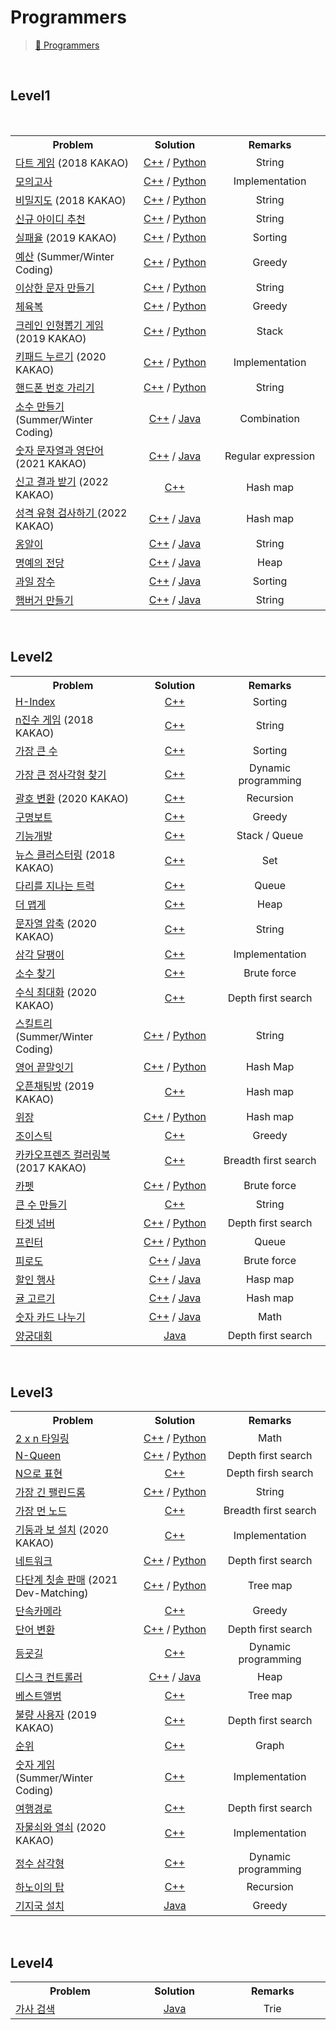 # Programmers

> [🔗 Programmers](https://school.programmers.co.kr/learn/challenges)

<br>

## Level1

<br>

<table>
  
  <tr>
    <th align="center" width="300">Problem</th>
    <th align="center" width="200">Solution</th>
    <th align="center" width="250">Remarks</th>
  </tr>
  
  
  <tr>
    <td><a href="https://school.programmers.co.kr/learn/courses/30/lessons/17682">다트 게임</a> (2018 KAKAO)</td> 
    <td align="center"><a href="https://github.com/knavoid/just-algorithm/blob/main/programmers/C%2B%2B/Level1/%EB%8B%A4%ED%8A%B8%20%EA%B2%8C%EC%9E%84.cpp">C++</a> / <a href="https://github.com/knavoid/just-algorithm/blob/main/programmers/Python/Level1/%EB%8B%A4%ED%8A%B8%20%EA%B2%8C%EC%9E%84.py">Python</a></td>
  	<td align="center">String</td>
  </tr>
  <tr>
    <td><a href="https://school.programmers.co.kr/learn/courses/30/lessons/42840">모의고사</a></td>
    <td align="center"><a href="https://github.com/knavoid/just-algorithm/blob/main/programmers/C%2B%2B/Level1/%EB%AA%A8%EC%9D%98%EA%B3%A0%EC%82%AC.cpp">C++</a> / <a href="https://github.com/knavoid/just-algorithm/blob/main/programmers/Python/Level1/%EB%AA%A8%EC%9D%98%EA%B3%A0%EC%82%AC.py">Python</a></td>
  	<td align="center">Implementation</td>
  </tr>
  <tr>
    <td><a href="https://school.programmers.co.kr/learn/courses/30/lessons/17681">비밀지도</a> (2018 KAKAO)</td>
    <td align="center"><a href="https://github.com/knavoid/just-algorithm/blob/main/programmers/C%2B%2B/Level1/%EB%B9%84%EB%B0%80%EC%A7%80%EB%8F%84.cpp">C++</a> / <a href="https://github.com/knavoid/just-algorithm/blob/main/programmers/Python/Level1/%EB%B9%84%EB%B0%80%EC%A7%80%EB%8F%84.py">Python</a></td>
  	<td align="center">String</td>
  </tr>
  <tr>
    <td><a href="https://school.programmers.co.kr/learn/courses/30/lessons/72410">신규 아이디 추천</a></td>
    <td align="center"><a href="https://github.com/knavoid/just-algorithm/blob/main/programmers/C%2B%2B/Level1/%EC%8B%A0%EA%B7%9C%20%EC%95%84%EC%9D%B4%EB%94%94%20%EC%B6%94%EC%B2%9C.cpp">C++</a> / <a href="https://github.com/knavoid/just-algorithm/blob/main/programmers/Python/Level1/%EC%8B%A0%EA%B7%9C%20%EC%95%84%EC%9D%B4%EB%94%94%20%EC%B6%94%EC%B2%9C.py">Python</a></td>
  	<td align="center">String</td>
  </tr>
  <tr>
    <td><a href="https://school.programmers.co.kr/learn/courses/30/lessons/42889">실패율</a> (2019 KAKAO)</td>
    <td align="center"><a href="https://github.com/knavoid/just-algorithm/blob/main/programmers/C%2B%2B/Level1/%EC%8B%A4%ED%8C%A8%EC%9C%A8.cpp">C++</a> / <a href="https://github.com/knavoid/just-algorithm/blob/main/programmers/Python/Level1/%EC%8B%A4%ED%8C%A8%EC%9C%A8.py">Python</a></td>
  	<td align="center">Sorting</td>
  </tr>
  <tr>
    <td><a href="https://school.programmers.co.kr/learn/courses/30/lessons/12982">예산</a> (Summer/Winter Coding)</td>
    <td align="center"><a href="https://github.com/knavoid/just-algorithm/blob/main/programmers/C%2B%2B/Level1/%EC%98%88%EC%82%B0.cpp">C++</a> / <a href="https://github.com/knavoid/just-algorithm/blob/main/programmers/Python/Level1/%EC%98%88%EC%82%B0.py">Python</a></td>
  	<td align="center">Greedy</td>
  </tr>
  <tr>
    <td><a href="https://school.programmers.co.kr/learn/courses/30/lessons/12930">이상한 문자 만들기</a></td>
    <td align="center"><a href="https://github.com/knavoid/just-algorithm/blob/main/programmers/C%2B%2B/Level1/%EC%9D%B4%EC%83%81%ED%95%9C%20%EB%AC%B8%EC%9E%90%20%EB%A7%8C%EB%93%A4%EA%B8%B0.cpp">C++</a> / <a href="https://github.com/knavoid/just-algorithm/blob/main/programmers/Python/Level1/%EC%9D%B4%EC%83%81%ED%95%9C%20%EB%AC%B8%EC%9E%90%20%EB%A7%8C%EB%93%A4%EA%B8%B0.py">Python</a></td>
  	<td align="center">String</td>
  </tr>
  <tr>
    <td><a href="https://school.programmers.co.kr/learn/courses/30/lessons/42862">체육복</a></td>
    <td align="center"><a href="https://github.com/knavoid/just-algorithm/blob/main/programmers/C%2B%2B/Level1/%EC%B2%B4%EC%9C%A1%EB%B3%B5.cpp">C++</a> / <a href="https://github.com/knavoid/just-algorithm/blob/main/programmers/Python/Level1/%EC%B2%B4%EC%9C%A1%EB%B3%B5.py">Python</a></td>
  	<td align="center">Greedy</td>
  </tr>
  <tr>
    <td><a href="https://school.programmers.co.kr/learn/courses/30/lessons/64061">크레인 인형뽑기 게임</a> (2019 KAKAO)</td>
    <td align="center"><a href="https://github.com/knavoid/just-algorithm/blob/main/programmers/C%2B%2B/Level1/%ED%81%AC%EB%A0%88%EC%9D%B8%20%EC%9D%B8%ED%98%95%EB%BD%91%EA%B8%B0%20%EA%B2%8C%EC%9E%84.cpp">C++</a> / <a href="https://github.com/knavoid/just-algorithm/blob/main/programmers/Python/Level1/%ED%81%AC%EB%A0%88%EC%9D%B8%20%EC%9D%B8%ED%98%95%EB%BD%91%EA%B8%B0%20%EA%B2%8C%EC%9E%84.py">Python</a></td>
  	<td align="center">Stack</td>
  </tr>
  <tr>
    <td><a href="https://school.programmers.co.kr/learn/courses/30/lessons/67256">키패드 누르기</a> (2020 KAKAO)</td>
    <td align="center"><a href="https://github.com/knavoid/just-algorithm/blob/main/programmers/C%2B%2B/Level1/%ED%82%A4%ED%8C%A8%EB%93%9C%20%EB%88%84%EB%A5%B4%EA%B8%B0.cpp">C++</a> / <a href="https://github.com/knavoid/just-algorithm/blob/main/programmers/Python/Level1/%ED%82%A4%ED%8C%A8%EB%93%9C%20%EB%88%84%EB%A5%B4%EA%B8%B0.py">Python</a></td>
  	<td align="center">Implementation</td>
  </tr>
  <tr>
    <td><a href="https://school.programmers.co.kr/learn/courses/30/lessons/12948">핸드폰 번호 가리기</a></td>
    <td align="center"><a href="https://github.com/knavoid/just-algorithm/blob/main/programmers/C%2B%2B/Level1/%ED%95%B8%EB%93%9C%ED%8F%B0%20%EB%B2%88%ED%98%B8%20%EA%B0%80%EB%A6%AC%EA%B8%B0.cpp">C++</a> / <a href="https://github.com/knavoid/just-algorithm/blob/main/programmers/Python/Level1/%ED%95%B8%EB%93%9C%ED%8F%B0%20%EB%B2%88%ED%98%B8%20%EA%B0%80%EB%A6%AC%EA%B8%B0.py">Python</a></td>
  	<td align="center">String</td>
  </tr>
  <tr>
    <td><a href="https://school.programmers.co.kr/learn/courses/30/lessons/12977">소수 만들기</a> (Summer/Winter Coding)</td> 
    <td align="center"><a href="https://github.com/knavoid/just-algorithm/blob/main/programmers/C%2B%2B/Level1/%EC%86%8C%EC%88%98%20%EB%A7%8C%EB%93%A4%EA%B8%B0.cpp">C++</a> / <a href="https://github.com/knavoid/just-algorithm/blob/main/programmers/Java/Level1/%EC%86%8C%EC%88%98%20%EB%A7%8C%EB%93%A4%EA%B8%B0.java">Java</a></td>
  	<td align="center">Combination</td>
  </tr>
  <tr>
    <td><a href="https://school.programmers.co.kr/learn/courses/30/lessons/81301">숫자 문자열과 영단어</a> (2021 KAKAO)</td> 
    <td align="center"><a href="https://github.com/knavoid/just-algorithm/blob/main/programmers/C%2B%2B/Level1/%EC%88%AB%EC%9E%90%20%EB%AC%B8%EC%9E%90%EC%97%B4%EA%B3%BC%20%EC%98%81%EB%8B%A8%EC%96%B4.cpp">C++</a> / <a href="https://github.com/knavoid/just-algorithm/blob/main/programmers/Java/Level1/%EC%88%AB%EC%9E%90%20%EB%AC%B8%EC%9E%90%EC%97%B4%EA%B3%BC%20%EC%98%81%EB%8B%A8%EC%96%B4.java">Java</a></td>
  	<td align="center">Regular expression</td>
  </tr>
  <tr>
    <td><a href="https://school.programmers.co.kr/learn/courses/30/lessons/92334">신고 결과 받기</a> (2022 KAKAO)</td> 
    <td align="center"><a href="https://github.com/knavoid/just-algorithm/blob/main/programmers/C%2B%2B/Level1/%EC%8B%A0%EA%B3%A0%20%EA%B2%B0%EA%B3%BC%20%EB%B0%9B%EA%B8%B0.cpp">C++</a></td>
  	<td align="center">Hash map</td>
  </tr>
  <tr>
    <td><a href="https://school.programmers.co.kr/learn/courses/30/lessons/118666">성격 유형 검사하기
</a> (2022 KAKAO)</td> 
    <td align="center"><a href="https://github.com/knavoid/just-algorithm/blob/main/programmers/C%2B%2B/Level1/%EC%84%B1%EA%B2%A9%20%EC%9C%A0%ED%98%95%20%EA%B2%80%EC%82%AC%ED%95%98%EA%B8%B0.cpp">C++</a> / <a href="https://github.com/knavoid/just-algorithm/blob/main/programmers/Java/Level1/%EC%84%B1%EA%B2%A9%20%EC%9C%A0%ED%98%95%20%EA%B2%80%EC%82%AC%ED%95%98%EA%B8%B0.java">Java</a></td>
  	<td align="center">Hash map</td>
  </tr>
  <tr>
    <td><a href="https://school.programmers.co.kr/learn/courses/30/lessons/133499">옹알이</a></td> 
    <td align="center"><a href="https://github.com/knavoid/just-algorithm/blob/main/programmers/C%2B%2B/Level1/%EC%98%B9%EC%95%8C%EC%9D%B4.cpp">C++</a> / <a href="https://github.com/knavoid/just-algorithm/blob/main/programmers/Java/Level1/%EC%98%B9%EC%95%8C%EC%9D%B4.java">Java</a></td>
  	<td align="center">String</td>
  </tr>
  <tr>
    <td><a href="https://school.programmers.co.kr/learn/courses/30/lessons/138477">명예의 전당</a></td> 
    <td align="center"><a href="https://github.com/knavoid/just-algorithm/blob/main/programmers/C%2B%2B/Level1/%EB%AA%85%EC%98%88%EC%9D%98%20%EC%A0%84%EB%8B%B9.cpp">C++</a> / <a href="https://github.com/knavoid/just-algorithm/blob/main/programmers/Java/Level1/%EB%AA%85%EC%98%88%EC%9D%98%20%EC%A0%84%EB%8B%B9.java">Java</a></td>
  	<td align="center">Heap</td>
  </tr>
  <tr>
    <td><a href="https://school.programmers.co.kr/learn/courses/30/lessons/135808">과일 장수</a></td> 
    <td align="center"><a href="https://github.com/knavoid/just-algorithm/blob/main/programmers/C%2B%2B/Level1/%EA%B3%BC%EC%9D%BC%20%EC%9E%A5%EC%88%98.cpp">C++</a> / <a href="https://github.com/knavoid/just-algorithm/blob/main/programmers/Java/Level1/%EA%B3%BC%EC%9D%BC%20%EC%9E%A5%EC%88%98.java">Java</a></td>
  	<td align="center">Sorting</td>
  </tr>
  <tr>
    <td><a href="https://school.programmers.co.kr/learn/courses/30/lessons/133502">햄버거 만들기</a></td> 
    <td align="center"><a href="https://github.com/knavoid/just-algorithm/blob/main/programmers/C%2B%2B/Level1/%ED%96%84%EB%B2%84%EA%B1%B0%20%EB%A7%8C%EB%93%A4%EA%B8%B0.cpp">C++</a> / <a href="https://github.com/knavoid/just-algorithm/blob/main/programmers/Java/Level1/%ED%96%84%EB%B2%84%EA%B1%B0%20%EB%A7%8C%EB%93%A4%EA%B8%B0.java">Java</a></td>
  	<td align="center">String</td>
  </tr>

</table>

<br>

## Level2

<table>
  
  <tr>
    <th align="center" width="300">Problem</th>
    <th align="center" width="200">Solution</th>
    <th align="center" width="250">Remarks</th>
  </tr>
  
 <tr>
    <td><a href="https://school.programmers.co.kr/learn/courses/30/lessons/42747">H-Index</a></td> 
    <td align="center"><a href="https://github.com/knavoid/just-algorithm/blob/main/programmers/C%2B%2B/Level2/H-Index.cpp">C++</a></td>
  	<td align="center">Sorting</td>
  </tr>
  <tr>
    <td><a href="https://school.programmers.co.kr/learn/courses/30/lessons/17687">n진수 게임</a> (2018 KAKAO)</td> 
    <td align="center"><a href="https://github.com/knavoid/just-algorithm/blob/main/programmers/C%2B%2B/Level2/n%EC%A7%84%EC%88%98%20%EA%B2%8C%EC%9E%84.cpp">C++</a></td>
  	<td align="center">String</td>
  </tr>
  <tr>
    <td><a href="https://school.programmers.co.kr/learn/courses/30/lessons/42746">가장 큰 수</a></td> 
    <td align="center"><a href="https://github.com/knavoid/just-algorithm/blob/main/programmers/C%2B%2B/Level2/%EA%B0%80%EC%9E%A5%20%ED%81%B0%20%EC%88%98.cpp">C++</a></td>
  	<td align="center">Sorting</td>
  </tr>
  <tr>
    <td><a href="https://school.programmers.co.kr/learn/courses/30/lessons/12905">가장 큰 정사각형 찾기</a></td> 
    <td align="center"><a href="https://github.com/knavoid/just-algorithm/blob/main/programmers/C%2B%2B/Level2/%EA%B0%80%EC%9E%A5%20%ED%81%B0%20%EC%A0%95%EC%82%AC%EA%B0%81%ED%98%95%20%EC%B0%BE%EA%B8%B0.cpp">C++</a></td>
  	<td align="center">Dynamic programming</td>
  </tr>
  <tr>
    <td><a href="https://school.programmers.co.kr/learn/courses/30/lessons/60058">괄호 변환</a> (2020 KAKAO)</td> 
    <td align="center"><a href="https://github.com/knavoid/just-algorithm/blob/main/programmers/C%2B%2B/Level2/%EA%B4%84%ED%98%B8%20%EB%B3%80%ED%99%98.cpp">C++</a></td>
  	<td align="center">Recursion</td>
  </tr>
  <tr>
    <td><a href="https://school.programmers.co.kr/learn/courses/30/lessons/42885">구명보트</a></td> 
    <td align="center"><a href="https://github.com/knavoid/just-algorithm/blob/main/programmers/C%2B%2B/Level2/%EA%B5%AC%EB%AA%85%EB%B3%B4%ED%8A%B8.cpp">C++</a></td>
  	<td align="center">Greedy</td>
  </tr>
  <tr>
    <td><a href="https://school.programmers.co.kr/learn/courses/30/lessons/42586">기능개발</a></td> 
    <td align="center"><a href="https://github.com/knavoid/just-algorithm/blob/main/programmers/C%2B%2B/Level2/%EA%B8%B0%EB%8A%A5%EA%B0%9C%EB%B0%9C.cpp">C++</a></td>
  	<td align="center">Stack / Queue</td>
  </tr>
  <tr>
    <td><a href="https://school.programmers.co.kr/learn/courses/30/lessons/17677">뉴스 클러스터링</a> (2018 KAKAO)</td> 
    <td align="center"><a href="https://github.com/knavoid/just-algorithm/blob/main/programmers/C%2B%2B/Level2/%EB%89%B4%EC%8A%A4%20%ED%81%B4%EB%9F%AC%EC%8A%A4%ED%84%B0%EB%A7%81.cpp">C++</a></td>
  	<td align="center">Set</td>
  </tr>
  <tr>
    <td><a href="https://school.programmers.co.kr/learn/courses/30/lessons/42583">다리를 지나는 트럭</a></td> 
    <td align="center"><a href="https://github.com/knavoid/just-algorithm/blob/main/programmers/C%2B%2B/Level2/%EB%8B%A4%EB%A6%AC%EB%A5%BC%20%EC%A7%80%EB%82%98%EB%8A%94%20%ED%8A%B8%EB%9F%AD.cpp">C++</a></td>
  	<td align="center">Queue</td>
  </tr>
  <tr>
    <td><a href="https://school.programmers.co.kr/learn/courses/30/lessons/42626">더 맵게</a></td> 
    <td align="center"><a href="https://github.com/knavoid/just-algorithm/blob/main/programmers/C%2B%2B/Level2/%EB%8D%94%20%EB%A7%B5%EA%B2%8C.cpp">C++</a></td>
  	<td align="center">Heap</td>
  </tr>
  <tr>
    <td><a href="https://school.programmers.co.kr/learn/courses/30/lessons/60057">문자열 압축</a> (2020 KAKAO)</td> 
    <td align="center"><a href="https://github.com/knavoid/just-algorithm/blob/main/programmers/C%2B%2B/Level2/%EB%AC%B8%EC%9E%90%EC%97%B4%20%EC%95%95%EC%B6%95.cpp">C++</a></td>
  	<td align="center">String</td>
  </tr>
  <tr>
    <td><a href="https://school.programmers.co.kr/learn/courses/30/lessons/68645">삼각 달팽이</a></td> 
    <td align="center"><a href="https://github.com/knavoid/just-algorithm/blob/main/programmers/C%2B%2B/Level2/%EC%82%BC%EA%B0%81%20%EB%8B%AC%ED%8C%BD%EC%9D%B4.cpp">C++</a></td>
  	<td align="center">Implementation</td>
  </tr>
  <tr>
    <td><a href="https://school.programmers.co.kr/learn/courses/30/lessons/42839">소수 찾기</a></td> 
    <td align="center"><a href="https://github.com/knavoid/just-algorithm/blob/main/programmers/C%2B%2B/Level2/%EC%86%8C%EC%88%98%20%EC%B0%BE%EA%B8%B0.cpp">C++</a></td>
  	<td align="center">Brute force</td>
  </tr>
  <tr>
    <td><a href="https://school.programmers.co.kr/learn/courses/30/lessons/67257">수식 최대화</a> (2020 KAKAO)</td> 
    <td align="center"><a href="https://github.com/knavoid/just-algorithm/blob/main/programmers/C%2B%2B/Level2/%EC%88%98%EC%8B%9D%20%EC%B5%9C%EB%8C%80%ED%99%94.cpp">C++</a></td>
  	<td align="center">Depth first search</td>
  </tr>
  <tr>
    <td><a href="https://school.programmers.co.kr/learn/courses/30/lessons/49993">스킬트리</a> (Summer/Winter Coding)</td> 
    <td align="center"><a href="https://github.com/knavoid/just-algorithm/blob/main/programmers/C%2B%2B/Level2/%EC%8A%A4%ED%82%AC%ED%8A%B8%EB%A6%AC.cpp">C++</a> / <a href="https://github.com/knavoid/just-algorithm/blob/main/programmers/Python/Level2/%EC%8A%A4%ED%82%AC%ED%8A%B8%EB%A6%AC.py">Python</a></td>
  	<td align="center">String</td>
  </tr>
  <tr>
    <td><a href="https://school.programmers.co.kr/learn/courses/30/lessons/12981">영어 끝말잇기</a></td> 
    <td align="center"><a href="https://github.com/knavoid/just-algorithm/blob/main/programmers/C%2B%2B/Level2/%EC%98%81%EC%96%B4%20%EB%81%9D%EB%A7%90%EC%9E%87%EA%B8%B0.cpp">C++</a> / <a href="https://github.com/knavoid/just-algorithm/blob/main/programmers/Python/Level2/%EC%98%81%EC%96%B4%20%EB%81%9D%EB%A7%90%EC%9E%87%EA%B8%B0.py">Python</a></td>
  	<td align="center">Hash Map</td>
  </tr>
  <tr>
    <td><a href="https://school.programmers.co.kr/learn/courses/30/lessons/42888">오픈채팅방</a> (2019 KAKAO)</td> 
    <td align="center"><a href="https://github.com/knavoid/just-algorithm/blob/main/programmers/C%2B%2B/Level2/%EC%98%A4%ED%94%88%EC%B1%84%ED%8C%85%EB%B0%A9.cpp">C++</a></td>
  	<td align="center">Hash map</td>
  </tr>
  <tr>
    <td><a href="https://school.programmers.co.kr/learn/courses/30/lessons/42578">위장</a></td> 
    <td align="center"><a href="https://github.com/knavoid/just-algorithm/blob/main/programmers/C%2B%2B/Level2/%EC%9C%84%EC%9E%A5.cpp">C++</a> / <a href="https://github.com/knavoid/just-algorithm/blob/main/programmers/Python/Level2/%EC%9C%84%EC%9E%A5.py">Python</a></td>
  	<td align="center">Hash map</td>
  </tr>
  <tr>
    <td><a href="https://school.programmers.co.kr/learn/courses/30/lessons/42860">조이스틱</a></td> 
    <td align="center"><a href="https://github.com/knavoid/just-algorithm/blob/main/programmers/C%2B%2B/Level2/%EC%A1%B0%EC%9D%B4%EC%8A%A4%ED%8B%B1.cpp">C++</a></td>
  	<td align="center">Greedy</td>
  </tr>
  <tr>
    <td><a href="https://school.programmers.co.kr/learn/courses/30/lessons/1829">카카오프렌즈 컬러링북</a> (2017 KAKAO)</td> 
    <td align="center"><a href="https://github.com/knavoid/just-algorithm/blob/main/programmers/C%2B%2B/Level2/%EC%B9%B4%EC%B9%B4%EC%98%A4%ED%94%84%EB%A0%8C%EC%A6%88%20%EC%BB%AC%EB%9F%AC%EB%A7%81%EB%B6%81.cpp">C++</a></td>
  	<td align="center">Breadth first search</td>
  </tr>
  <tr>
    <td><a href="https://school.programmers.co.kr/learn/courses/30/lessons/42842">카펫</a></td> 
    <td align="center"><a href="https://github.com/knavoid/just-algorithm/blob/main/programmers/C%2B%2B/Level2/%EC%B9%B4%ED%8E%AB.cpp">C++</a> / <a href="https://github.com/knavoid/just-algorithm/blob/main/programmers/Python/Level2/%EC%B9%B4%ED%8E%AB.py">Python</a></td>
  	<td align="center">Brute force</td>
  </tr>
  <tr>
    <td><a href="https://school.programmers.co.kr/learn/courses/30/lessons/42883">큰 수 만들기</a></td> 
    <td align="center"><a href="https://github.com/knavoid/just-algorithm/blob/main/programmers/C%2B%2B/Level2/%ED%81%B0%20%EC%88%98%20%EB%A7%8C%EB%93%A4%EA%B8%B0.cpp">C++</a></td>
  	<td align="center">String</td>
  </tr>
  <tr>
    <td><a href="https://school.programmers.co.kr/learn/courses/30/lessons/43165">타겟 넘버</a></td> 
    <td align="center"><a href="https://github.com/knavoid/just-algorithm/blob/main/programmers/C%2B%2B/Level2/%ED%83%80%EA%B2%9F%20%EB%84%98%EB%B2%84.cpp">C++</a> / <a href="https://github.com/knavoid/just-algorithm/blob/main/programmers/Python/Level2/%ED%83%80%EA%B2%9F%20%EB%84%98%EB%B2%84.py">Python</a></td>
  	<td align="center">Depth first search</td>
  </tr>
  <tr>
    <td><a href="https://school.programmers.co.kr/learn/courses/30/lessons/42587">프린터</a></td> 
    <td align="center"><a href="https://github.com/knavoid/just-algorithm/blob/main/programmers/C%2B%2B/Level2/%ED%94%84%EB%A6%B0%ED%84%B0.cpp">C++</a> / <a href="https://github.com/knavoid/just-algorithm/blob/main/programmers/Python/Level2/%ED%94%84%EB%A6%B0%ED%84%B0.py">Python</a></td>
  	<td align="center">Queue</td>
  </tr>
  <tr>
    <td><a href="https://school.programmers.co.kr/learn/courses/30/lessons/87946">피로도</a></td> 
    <td align="center"><a href="https://github.com/knavoid/just-algorithm/blob/main/programmers/C%2B%2B/Level2/%ED%94%BC%EB%A1%9C%EB%8F%84.cpp">C++</a> / <a href="https://github.com/knavoid/just-algorithm/blob/main/programmers/Java/Level2/%ED%94%BC%EB%A1%9C%EB%8F%84.java">Java</a></td>
  	<td align="center">Brute force</td>
  </tr>
  <tr>
    <td><a href="https://school.programmers.co.kr/learn/courses/30/lessons/131127">할인 행사</a></td> 
    <td align="center"><a href="https://github.com/knavoid/just-algorithm/blob/main/programmers/C%2B%2B/Level2/%ED%95%A0%EC%9D%B8%20%ED%96%89%EC%82%AC.cpp">C++</a> / <a href="https://github.com/knavoid/just-algorithm/blob/main/programmers/Java/Level2/%ED%95%A0%EC%9D%B8%20%ED%96%89%EC%82%AC.java">Java</a></td>
  	<td align="center">Hasp map</td>
  </tr>
  <tr>
    <td><a href="https://school.programmers.co.kr/learn/courses/30/lessons/138476">귤 고르기</a></td> 
    <td align="center"><a href="https://github.com/knavoid/just-algorithm/blob/main/programmers/C%2B%2B/Level2/%EA%B7%A4%20%EA%B3%A0%EB%A5%B4%EA%B8%B0.cpp">C++</a> / <a href="https://github.com/knavoid/just-algorithm/blob/main/programmers/Java/Level2/%EA%B7%A4%20%EA%B3%A0%EB%A5%B4%EA%B8%B0.java">Java</a></td>
  	<td align="center">Hash map</td>
  </tr>
  <tr>
    <td><a href="https://school.programmers.co.kr/learn/courses/30/lessons/135807">숫자 카드 나누기</a></td> 
    <td align="center"><a href="https://github.com/knavoid/just-algorithm/blob/main/programmers/C%2B%2B/Level2/%EC%88%AB%EC%9E%90%20%EC%B9%B4%EB%93%9C%20%EB%82%98%EB%88%84%EA%B8%B0.cpp">C++</a> / <a href="https://github.com/knavoid/just-algorithm/blob/main/programmers/Java/Level2/%EC%88%AB%EC%9E%90%20%EC%B9%B4%EB%93%9C%20%EB%82%98%EB%88%84%EA%B8%B0.java">Java</a></td>
  	<td align="center">Math</td>
  </tr>
  <tr>
    <td><a href="https://school.programmers.co.kr/learn/courses/30/lessons/92342">양궁대회</a></td> 
    <td align="center"><a href="https://github.com/knavoid/just-algorithm/blob/main/programmers/Java/Level2/양궁대회.java">Java</a></td>
  	<td align="center">Depth first search</td>
  </tr>

</table>

<br>

## Level3

<table>
  
  <tr>
    <th align="center" width="300">Problem</th>
    <th align="center" width="200">Solution</th>
    <th align="center" width="250">Remarks</th>
  </tr>
  
  <tr>
    <td><a href="https://school.programmers.co.kr/learn/courses/30/lessons/12900">2 x n 타일링</a></td> 
    <td align="center"><a href="https://github.com/knavoid/just-algorithm/blob/main/programmers/C%2B%2B/Level3/2%20x%20n%20%ED%83%80%EC%9D%BC%EB%A7%81.cpp">C++</a> / <a href="https://github.com/knavoid/just-algorithm/blob/main/programmers/Python/Level3/2%20x%20n%20%ED%83%80%EC%9D%BC%EB%A7%81.py">Python</a></td>
  	<td align="center">Math</td>
  </tr>
  <tr>
    <td><a href="https://school.programmers.co.kr/learn/courses/30/lessons/12952">N-Queen</a></td> 
    <td align="center"><a href="https://github.com/knavoid/just-algorithm/blob/main/programmers/C%2B%2B/Level3/N-Queen.cpp">C++</a> / <a href="https://github.com/knavoid/just-algorithm/blob/main/programmers/Python/Level3/N-Queen.py">Python</a></td>
  	<td align="center">Depth first search</td>
  </tr>
  <tr>
    <td><a href="https://school.programmers.co.kr/learn/courses/30/lessons/42895">N으로 표현</a></td> 
    <td align="center"><a href="https://github.com/knavoid/just-algorithm/blob/main/programmers/C%2B%2B/Level3/N%EC%9C%BC%EB%A1%9C%20%ED%91%9C%ED%98%84.cpp">C++</a></td>
  	<td align="center">Depth firsh search</td>
  </tr>
  <tr>
    <td><a href="https://school.programmers.co.kr/learn/courses/30/lessons/12904">가장 긴 팰린드롬</a></td> 
    <td align="center"><a href="https://github.com/knavoid/just-algorithm/blob/main/programmers/C%2B%2B/Level3/%EA%B0%80%EC%9E%A5%20%EA%B8%B4%20%ED%8C%B0%EB%A6%B0%EB%93%9C%EB%A1%AC.cpp">C++</a> / <a href="https://github.com/knavoid/just-algorithm/blob/main/programmers/Python/Level3/%EA%B0%80%EC%9E%A5%20%EA%B8%B4%20%ED%8C%B0%EB%A6%B0%EB%93%9C%EB%A1%AC.py">Python</a></td>
  	<td align="center">String</td>
  </tr>
  <tr>
    <td><a href="https://school.programmers.co.kr/learn/courses/30/lessons/49189">가장 먼 노드</a></td> 
    <td align="center"><a href="https://github.com/knavoid/just-algorithm/blob/main/programmers/C%2B%2B/Level3/%EA%B0%80%EC%9E%A5%20%EB%A8%BC%20%EB%85%B8%EB%93%9C.cpp">C++</a></td>
  	<td align="center">Breadth first search</td>
  </tr>
  <tr>
    <td><a href="https://school.programmers.co.kr/learn/courses/30/lessons/60061">기둥과 보 설치</a> (2020 KAKAO)</td> 
    <td align="center"><a href="https://github.com/knavoid/just-algorithm/blob/main/programmers/C%2B%2B/Level3/%EA%B8%B0%EB%91%A5%EA%B3%BC%20%EB%B3%B4%20%EC%84%A4%EC%B9%98.cpp">C++</a></td>
  	<td align="center">Implementation</td>
  </tr>
  <tr>
    <td><a href="https://school.programmers.co.kr/learn/courses/30/lessons/43162">네트워크</a></td> 
    <td align="center"><a href="https://github.com/knavoid/just-algorithm/blob/main/programmers/C%2B%2B/Level3/%EB%84%A4%ED%8A%B8%EC%9B%8C%ED%81%AC.cpp">C++</a> / <a href="https://github.com/knavoid/just-algorithm/blob/main/programmers/Python/Level3/%EB%84%A4%ED%8A%B8%EC%9B%8C%ED%81%AC.py">Python</a></td>
  	<td align="center">Depth first search</td>
  </tr>
  <tr>
    <td><a href="https://school.programmers.co.kr/learn/courses/30/lessons/77486">다단계 칫솔 판매</a> (2021 Dev-Matching)</td> 
    <td align="center"><a href="https://github.com/knavoid/just-algorithm/blob/main/programmers/C%2B%2B/Level3/%EB%8B%A4%EB%8B%A8%EA%B3%84%20%EC%B9%AB%EC%86%94%20%ED%8C%90%EB%A7%A4.cpp">C++</a> / <a href="https://github.com/knavoid/just-algorithm/blob/main/programmers/Python/Level3/%EB%8B%A4%EB%8B%A8%EA%B3%84%20%EC%B9%AB%EC%86%94%20%ED%8C%90%EB%A7%A4.py">Python</a></td>
  	<td align="center">Tree map</td>
  </tr>
  <tr>
    <td><a href="https://school.programmers.co.kr/learn/courses/30/lessons/42884">단속카메라</a></td> 
    <td align="center"><a href="https://github.com/knavoid/just-algorithm/blob/main/programmers/C%2B%2B/Level3/%EB%8B%A8%EC%86%8D%EC%B9%B4%EB%A9%94%EB%9D%BC.cpp">C++</a></td>
  	<td align="center">Greedy</td>
  </tr>
  <tr>
    <td><a href="https://school.programmers.co.kr/learn/courses/30/lessons/43163">단어 변환</a></td> 
    <td align="center"><a href="https://github.com/knavoid/just-algorithm/blob/main/programmers/C%2B%2B/Level3/%EB%8B%A8%EC%96%B4%20%EB%B3%80%ED%99%98.cpp">C++</a> / <a href="https://github.com/knavoid/just-algorithm/blob/main/programmers/Python/Level3/%EB%8B%A8%EC%96%B4%20%EB%B3%80%ED%99%98.py">Python</a></td>
  	<td align="center">Depth first search</td>
  </tr>
  <tr>
    <td><a href="https://school.programmers.co.kr/learn/courses/30/lessons/42898">등굣길</a></td> 
    <td align="center"><a href="https://github.com/knavoid/just-algorithm/blob/main/programmers/C%2B%2B/Level3/%EB%93%B1%EA%B5%A3%EA%B8%B8.cpp">C++</a></td>
  	<td align="center">Dynamic programming</td>
  </tr>
  <tr>
    <td><a href="https://school.programmers.co.kr/learn/courses/30/lessons/42627">디스크 컨트롤러</a></td> 
    <td align="center"><a href="https://github.com/knavoid/just-algorithm/blob/main/programmers/C%2B%2B/Level3/%EB%94%94%EC%8A%A4%ED%81%AC%20%EC%BB%A8%ED%8A%B8%EB%A1%A4%EB%9F%AC.cpp">C++</a> / <a href="https://github.com/knavoid/just-algorithm/blob/main/programmers/Java/Level3/%EB%94%94%EC%8A%A4%ED%81%AC%20%EC%BB%A8%ED%8A%B8%EB%A1%A4%EB%9F%AC.java">Java</a></td>
  	<td align="center">Heap</td>
  </tr>
  <tr>
    <td><a href="https://school.programmers.co.kr/learn/courses/30/lessons/42579">베스트앨범</a></td> 
    <td align="center"><a href="https://github.com/knavoid/just-algorithm/blob/main/programmers/C%2B%2B/Level3/%EB%B2%A0%EC%8A%A4%ED%8A%B8%EC%95%A8%EB%B2%94.cpp">C++</a></td>
  	<td align="center">Tree map</td>
  </tr>
  <tr>
    <td><a href="https://school.programmers.co.kr/learn/courses/30/lessons/64064">불량 사용자</a> (2019 KAKAO)</td> 
    <td align="center"><a href="https://github.com/knavoid/just-algorithm/blob/main/programmers/C%2B%2B/Level3/%EB%B6%88%EB%9F%89%20%EC%82%AC%EC%9A%A9%EC%9E%90.cpp">C++</a></td>
  	<td align="center">Depth first search</td>
  </tr>
  <tr>
    <td><a href="https://school.programmers.co.kr/learn/courses/30/lessons/49191">순위</a></td> 
    <td align="center"><a href="https://github.com/knavoid/just-algorithm/blob/main/programmers/C%2B%2B/Level3/%EC%88%9C%EC%9C%84.cpp">C++</a></td>
  	<td align="center">Graph</td>
  </tr>
  <tr>
    <td><a href="https://school.programmers.co.kr/learn/courses/30/lessons/12987">숫자 게임</a> (Summer/Winter Coding)</td> 
    <td align="center"><a href="https://github.com/knavoid/just-algorithm/blob/main/programmers/C%2B%2B/Level3/%EC%88%AB%EC%9E%90%20%EA%B2%8C%EC%9E%84.cpp">C++</a></td>
  	<td align="center">Implementation</td>
  </tr>
  <tr>
    <td><a href="https://school.programmers.co.kr/learn/courses/30/lessons/43164">여행경로</a></td> 
    <td align="center"><a href="https://github.com/knavoid/just-algorithm/blob/main/programmers/C%2B%2B/Level3/%EC%97%AC%ED%96%89%EA%B2%BD%EB%A1%9C.cpp">C++</a></td>
  	<td align="center">Depth first search</td>
  </tr>
  <tr>
    <td><a href="https://school.programmers.co.kr/learn/courses/30/lessons/60059">자물쇠와 열쇠</a> (2020 KAKAO)</td> 
    <td align="center"><a href="https://github.com/knavoid/just-algorithm/blob/main/programmers/C%2B%2B/Level3/%EC%9E%90%EB%AC%BC%EC%87%A0%EC%99%80%20%EC%97%B4%EC%87%A0.cpp">C++</a></td>
  	<td align="center">Implementation</td>
  </tr>
  <tr>
    <td><a href="https://school.programmers.co.kr/learn/courses/30/lessons/43105">정수 삼각형</a></td> 
    <td align="center"><a href="https://github.com/knavoid/just-algorithm/blob/main/programmers/C%2B%2B/Level3/%EC%A0%95%EC%88%98%20%EC%82%BC%EA%B0%81%ED%98%95.cpp">C++</a></td>
  	<td align="center">Dynamic programming</td>
  </tr>
  <tr>
    <td><a href="https://school.programmers.co.kr/learn/courses/30/lessons/12946">하노이의 탑</a></td> 
    <td align="center"><a href="https://github.com/knavoid/just-algorithm/blob/main/programmers/C%2B%2B/Level3/%ED%95%98%EB%85%B8%EC%9D%B4%EC%9D%98%20%ED%83%91.cpp">C++</a></td>
  	<td align="center">Recursion</td>
  </tr>
  <tr>
    <td><a href="https://school.programmers.co.kr/learn/courses/30/lessons/12979">기지국 설치</a></td> 
    <td align="center"><a href="https://github.com/knavoid/just-algorithm/blob/main/programmers/Java/Level3/기지국%20설치.java">Java</a></td>
  	<td align="center">Greedy</td>
  </tr>
  
</table>

<br>

## Level4

<table>
  
  <tr>
    <th align="center" width="300">Problem</th>
    <th align="center" width="200">Solution</th>
    <th align="center" width="250">Remarks</th>
  </tr>
  
  <tr>
    <td><a href="https://school.programmers.co.kr/learn/courses/30/lessons/60060">가사 검색</a></td> 
    <td align="center"><a href="https://github.com/knavoid/just-algorithm/blob/main/programmers/Java/Level4/가사%20검색.java">Java</a></td>
  	<td align="center">Trie</td>
  </tr>
  
</table>
